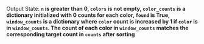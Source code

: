 Output State: **`n` is greater than 0, `colors` is not empty, `color_counts` is a dictionary initialized with 0 counts for each color, `found` is True, `window_counts` is a dictionary where `color` count is increased by 1 if `color` is in `window_counts`. The count of each color in `window_counts` matches the corresponding target count in `counts` after sorting**
